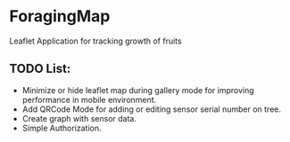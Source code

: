 # ForagingMap
Leaflet Application for tracking growth of fruits

TODO List:
-
- Minimize or hide leaflet map during gallery mode for improving performance in mobile environment.
- Add QRCode Mode for adding or editing sensor serial number on tree.
- Create graph with sensor data.
- Simple Authorization.
